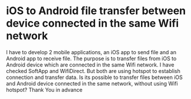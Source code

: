 
# iOS to Android file transfer between device connected in the same Wifi network

I have to develop 2 mobile applications, an iOS app to send file and an Android app to receive file. The purpose is to transfer files from iOS to Android device which are connected in the same Wifi network. I have checked SoftApp and WifiDirect. But both are using hotspot to establish connection and transfer data.
Is its possible to transfer files between iOS and Android device connected in the same network, without using Wifi hotspot?
Thank You in advance

        